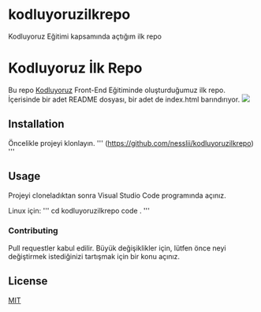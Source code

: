 # kodluyoruzilkrepo
Kodluyoruz Eğitimi kapsamında açtığım ilk repo
# Kodluyoruz İlk Repo
Bu repo [Kodluyoruz](https://www.kodluyoruz.org/) Front-End Eğitiminde oluşturduğumuz ilk repo. İçerisinde bir adet README dosyası, bir adet de index.html barındırıyor.
![](gitrepo.PNG)

## Installation
Öncelikle projeyi klonlayın.
'''
(https://github.com/nesslii/kodluyoruzilkrepo)
'''
## Usage
 
 Projeyi cloneladıktan sonra Visual Studio Code programında açınız.

Linux için:
'''
cd kodluyoruzilkrepo
code .
'''

### Contributing
Pull requestler kabul edilir. Büyük değişiklikler için, lütfen önce neyi değiştirmek istediğinizi tartışmak için bir konu açınız.

## License

[MIT](https://chosealisence.com/licenses/mit/)

